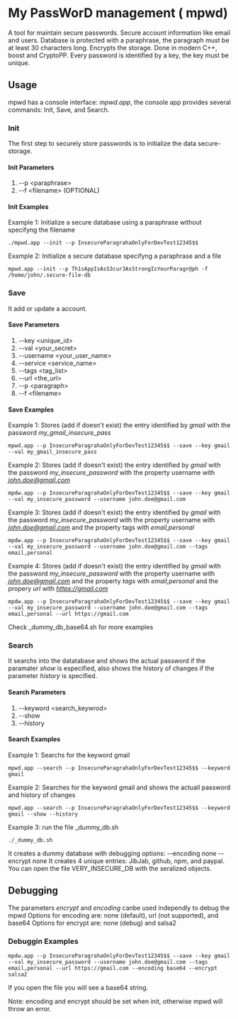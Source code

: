 # My PassWorD management  ( mpwd)

A tool for maintain secure passwords. Secure account information like email and users. Database is protected with a paraphrase, the paragraph must be at least 30 characters long. Encrypts the storage. Done in modern C++, boost and CryptoPP.  Every password is identified by a key, the key must be unique.

## Usage

mpwd has a console interface: *mpwd.app*, the console app provides several commands: Init, Save, and Search.

### Init

The first step to securely store passwords is to initialize the data secure-storage.

#### Init Parameters

1. --p \<paraphrase\>
2. --f \<filename\>  (OPTIONAL)

#### Init Examples

Example 1: Initialize a secure database using a paraphrase without specifyng the filename

  ```shell
  ./mpwd.app --init --p InsecureParagrahaOnlyForDevTest12345$$
  ```

Example 2: Initialize a secure database specifyng a paraphrase and a file

```shell
mpwd.app --init --p Th1sAppIsAsS3cur3AsStrongIsYourParagr@ph -f /home/john/.secure-file-db
```

### Save

It add or update a account.

#### Save Parameters

1. --key \<unique_id\>
2. --val \<your_secret\>
3. --username \<your_user_name\>
4. --service \<service_name\>
5. --tags \<tag_list\>
6. --url \<the_url\>
7. --p \<paragraph\>
8. --f \<filename\>

#### Save Examples

Example 1: Stores (add if doesn't exist) the entry identified by *gmail* with the password *my_gmail_insecure_pass*

```shell
mpwd.app --p InsecureParagrahaOnlyForDevTest12345$$ --save --key gmail --val my_gmail_insecure_pass
```

Example 2: Stores (add if doesn't exist) the entry identified by *gmail* with the password *my_insecure_password* with the property username with *john.doe@gmail.com*

```shell
mpdw.app --p InsecureParagrahaOnlyForDevTest12345$$ --save --key gmail --val my_insecure_password --username john.doe@gmail.com
```

Example 3: Stores (add if doesn't exist) the entry identified by *gmail* with the password *my_insecure_password* with the property username with *john.doe@gmail.com* and the property tags with *email,personal*

```shell
mpdw.app --p InsecureParagrahaOnlyForDevTest12345$$ --save --key gmail --val my_insecure_password --username john.doe@gmail.com --tags email,personal
```

Example 4: Stores (add if doesn't exist) the entry identified by *gmail* with the password *my_insecure_password* with the property username with *john.doe@gmail.com* and the property *tags* with *email,personal* and the propery *url* with *https://gmail.com*

```shell
mpdw.app --p InsecureParagrahaOnlyForDevTest12345$$ --save --key gmail --val my_insecure_password --username john.doe@gmail.com --tags email,personal --url https://gmail.com
```

Check _dummy_db_base64.sh for more examples

### Search

It searchs into the datatabase and shows the actual password if the paramater *show* is especified, also shows the history of changes if the parameter *history* is specified.

#### Search Parameters

1. --keyword \<search_keywrod\>
2. --show
3. --history

#### Search Examples

Example 1: Searchs for the keyword gmail

```shell
mpwd.app --search --p InsecureParagrahaOnlyForDevTest12345$$ --keyword gmail
```

Example 2: Searches for the keyword gmail and shows the actuall password and history of changes

```shell
mpwd.app --search --p InsecureParagrahaOnlyForDevTest12345$$ --keyword gmail --show --history
```

Example 3: run the file _dummy_db.sh

```shell
./_dummy_db.sh
```

It creates a dummy database with debugging options: --encoding none --encrypt none
It creates 4 unique entries: JibJab, github, npm, and paypal.
You can open the file VERY_INSECURE_DB with the seralized objects.

## Debugging

The parameters *encrypt* and *encoding* canbe used independly to debug the mpwd
Options for encoding are: none (default), url (not supported), and base64
Options for encrypt are: none (debug) and salsa2

### Debuggin Examples

```shell
mpdw.app --p InsecureParagrahaOnlyForDevTest12345$$ --save --key gmail --val my_insecure_password --username john.doe@gmail.com --tags email,personal --url https://gmail.com --encoding base64 --encrypt salsa2
```

If you open the file you will see a base64 string.

Note: encoding and encrypt should be set when init, otherwise mpwd will throw an error.
